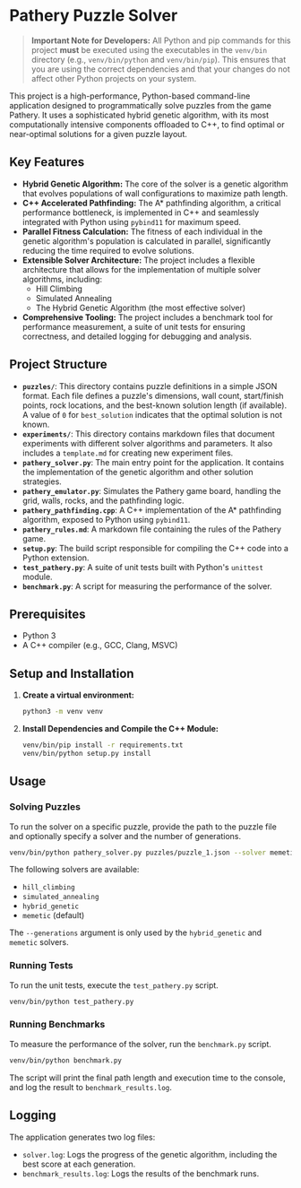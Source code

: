 # Pathery Puzzle Solver

> **Important Note for Developers:** All Python and pip commands for this project **must** be executed using the executables in the `venv/bin` directory (e.g., `venv/bin/python` and `venv/bin/pip`). This ensures that you are using the correct dependencies and that your changes do not affect other Python projects on your system.

This project is a high-performance, Python-based command-line application designed to programmatically solve puzzles from the game Pathery. It uses a sophisticated hybrid genetic algorithm, with its most computationally intensive components offloaded to C++, to find optimal or near-optimal solutions for a given puzzle layout.

## Key Features

*   **Hybrid Genetic Algorithm:** The core of the solver is a genetic algorithm that evolves populations of wall configurations to maximize path length.
*   **C++ Accelerated Pathfinding:** The A* pathfinding algorithm, a critical performance bottleneck, is implemented in C++ and seamlessly integrated with Python using `pybind11` for maximum speed.
*   **Parallel Fitness Calculation:** The fitness of each individual in the genetic algorithm's population is calculated in parallel, significantly reducing the time required to evolve solutions.
*   **Extensible Solver Architecture:** The project includes a flexible architecture that allows for the implementation of multiple solver algorithms, including:
    *   Hill Climbing
    *   Simulated Annealing
    *   The Hybrid Genetic Algorithm (the most effective solver)
*   **Comprehensive Tooling:** The project includes a benchmark tool for performance measurement, a suite of unit tests for ensuring correctness, and detailed logging for debugging and analysis.

## Project Structure

*   **`puzzles/`**: This directory contains puzzle definitions in a simple JSON format. Each file defines a puzzle's dimensions, wall count, start/finish points, rock locations, and the best-known solution length (if available). A value of `0` for `best_solution` indicates that the optimal solution is not known.
*   **`experiments/`**: This directory contains markdown files that document experiments with different solver algorithms and parameters. It also includes a `template.md` for creating new experiment files.
*   **`pathery_solver.py`**: The main entry point for the application. It contains the implementation of the genetic algorithm and other solution strategies.
*   **`pathery_emulator.py`**: Simulates the Pathery game board, handling the grid, walls, rocks, and the pathfinding logic.
*   **`pathery_pathfinding.cpp`**: A C++ implementation of the A* pathfinding algorithm, exposed to Python using `pybind11`.
*   **`pathery_rules.md`**: A markdown file containing the rules of the Pathery game.
*   **`setup.py`**: The build script responsible for compiling the C++ code into a Python extension.
*   **`test_pathery.py`**: A suite of unit tests built with Python's `unittest` module.
*   **`benchmark.py`**: A script for measuring the performance of the solver.

## Prerequisites

*   Python 3
*   A C++ compiler (e.g., GCC, Clang, MSVC)

## Setup and Installation

1.  **Create a virtual environment:**
    ```bash
    python3 -m venv venv
    ```

2.  **Install Dependencies and Compile the C++ Module:**
    ```bash
    venv/bin/pip install -r requirements.txt
    venv/bin/python setup.py install
    ```

## Usage

### Solving Puzzles

To run the solver on a specific puzzle, provide the path to the puzzle file and optionally specify a solver and the number of generations.

```bash
venv/bin/python pathery_solver.py puzzles/puzzle_1.json --solver memetic --generations 50
```

The following solvers are available:
*   `hill_climbing`
*   `simulated_annealing`
*   `hybrid_genetic`
*   `memetic` (default)

The `--generations` argument is only used by the `hybrid_genetic` and `memetic` solvers.


### Running Tests

To run the unit tests, execute the `test_pathery.py` script.

```bash
venv/bin/python test_pathery.py
```

### Running Benchmarks

To measure the performance of the solver, run the `benchmark.py` script.

```bash
venv/bin/python benchmark.py
```
The script will print the final path length and execution time to the console, and log the result to `benchmark_results.log`.

## Logging

The application generates two log files:
*   `solver.log`: Logs the progress of the genetic algorithm, including the best score at each generation.
*   `benchmark_results.log`: Logs the results of the benchmark runs.
